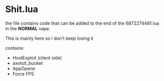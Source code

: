 # Shit.lua

the file contains code that can be added to the end of the 6872274481.lua in the **NORMAL** vape.

This is mainly here so i don't keep losing it

contains:
- HostExploit (client side)
- axolotl_bucket
- AppOpene
- Force FPS
